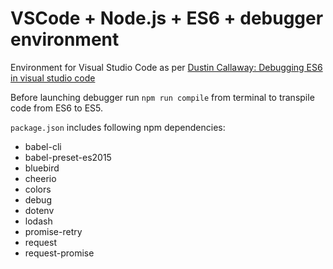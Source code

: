 # VSCode + Node.js + ES6 + debugger environment

Environment for Visual Studio Code as per [Dustin Callaway: Debugging ES6 in visual studio code](https://medium.com/@drcallaway/debugging-es6-in-visual-studio-code-4444db797954)

Before launching debugger run `npm run compile` from terminal to transpile code from ES6 to ES5.

`package.json` includes following npm dependencies:
* babel-cli
* babel-preset-es2015
* bluebird
* cheerio
* colors
* debug
* dotenv
* lodash
* promise-retry
* request
* request-promise